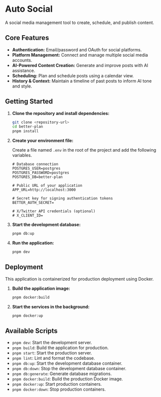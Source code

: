 # Auto Social

A social media management tool to create, schedule, and publish content.

## Core Features

-   **Authentication:** Email/password and OAuth for social platforms.
-   **Platform Management:** Connect and manage multiple social media accounts.
-   **AI-Powered Content Creation:** Generate and improve posts with AI assistance.
-   **Scheduling:** Plan and schedule posts using a calendar view.
-   **History & Context:** Maintain a timeline of past posts to inform AI tone and style.

## Getting Started

1.  **Clone the repository and install dependencies:**
    ```bash
    git clone <repository-url>
    cd better-plan
    pnpm install
    ```

2.  **Create your environment file:**

    Create a file named `.env` in the root of the project and add the following variables.

    ```env
    # Database connection
    POSTGRES_USER=postgres
    POSTGRES_PASSWORD=postgres
    POSTGRES_DB=better-plan

    # Public URL of your application
    APP_URL=http://localhost:3000

    # Secret key for signing authentication tokens
    BETTER_AUTH_SECRET=

    # X/Twitter API credentials (optional)
    # X_CLIENT_ID=
    ```

3.  **Start the development database:**
    ```bash
    pnpm db:up
    ```

4.  **Run the application:**
    ```bash
    pnpm dev
    ```

## Deployment

This application is containerized for production deployment using Docker.

1.  **Build the application image:**
    ```bash
    pnpm docker:build
    ```
2.  **Start the services in the background:**
    ```bash
    pnpm docker:up
    ```

## Available Scripts

-   `pnpm dev`: Start the development server.
-   `pnpm build`: Build the application for production.
-   `pnpm start`: Start the production server.
-   `pnpm lint`: Lint and format the codebase.
-   `pnpm db:up`: Start the development database container.
-   `pnpm db:down`: Stop the development database container.
-   `pnpm db:generate`: Generate database migrations.
-   `pnpm docker:build`: Build the production Docker image.
-   `pnpm docker:up`: Start production containers.
-   `pnpm docker:down`: Stop production containers.
